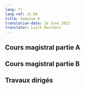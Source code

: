 ```yaml
---
lang: fr
lang-ref: ch.08
title: Semaine 8
translation-date: 19 June 2021
translator: Loïck Bourdois
---
```



<!--
## Lecture part A
-->
## Cours magistral partie A

<!--
## Lecture part B
-->
## Cours magistral partie B

<!--
## Practicum
-->
## Travaux dirigés
